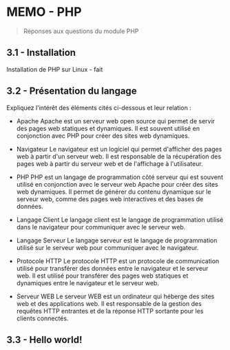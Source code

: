 # MEMO - PHP

> Réponses aux questions du module PHP

## 3.1 - Installation

Installation de PHP sur Linux - fait 


## 3.2 - Présentation du langage

Expliquez l'intérêt des éléments cités ci-dessous et leur relation :
- Apache
Apache est un serveur web open source qui permet de servir des pages web statiques et dynamiques. Il est souvent utilisé en conjonction avec PHP pour créer des sites web dynamiques.

- Navigateur
Le navigateur est un logiciel qui permet d'afficher des pages web à partir d'un serveur web. Il est responsable de la récupération des pages web à partir du serveur web et de l'affichage à l'utilisateur.

- PHP
PHP est un langage de programmation côté serveur qui est souvent utilisé en conjonction avec le serveur web Apache pour créer des sites web dynamiques. Il permet de générer du contenu dynamique sur le serveur web, comme des pages web interactives et des bases de données.

- Langage Client
Le langage client est le langage de programmation utilisé dans le navigateur pour communiquer avec le serveur web. 

- Langage Serveur
Le langage serveur est le langage de programmation utilisé sur le serveur web pour communiquer avec le navigateur.

- Protocole HTTP
Le protocole HTTP est un protocole de communication utilisé pour transférer des données entre le navigateur et le serveur web. Il est utilisé pour transférer des pages web statiques et dynamiques entre le navigateur et le serveur web.

- Serveur WEB
Le serveur WEB est un ordinateur qui héberge des sites web et des applications web. Il est responsable de la gestion des requêtes HTTP entrantes et de la réponse HTTP sortante pour les clients connectés.


## 3.3 - Hello world!

